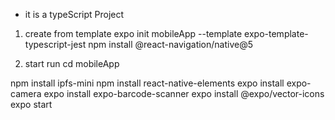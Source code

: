 - it is a typeScript Project

1. create from template
expo init mobileApp --template expo-template-typescript-jest
npm install @react-navigation/native@5

2. start run 
cd mobileApp

npm install ipfs-mini
npm install react-native-elements
expo install expo-camera
expo install expo-barcode-scanner
expo install  @expo/vector-icons
expo start

